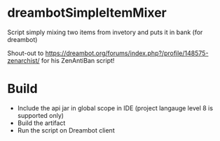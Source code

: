 # dreambotSimpleItemMixer
Script simply mixing two items from invetory and puts it in bank (for dreambot)

Shout-out to https://dreambot.org/forums/index.php?/profile/148575-zenarchist/ for his ZenAntiBan script!


# Build
* Include the api jar in global scope in IDE (project langauge level 8 is supported only)
* Build the artifact
* Run the script on Dreambot client

